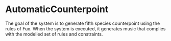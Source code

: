 # AutomaticCounterpoint
 The goal of the system is to generate fifth species counterpoint using the rules of Fux. When the system is executed, it generates music that complies with the modelled set of rules and constraints. 
